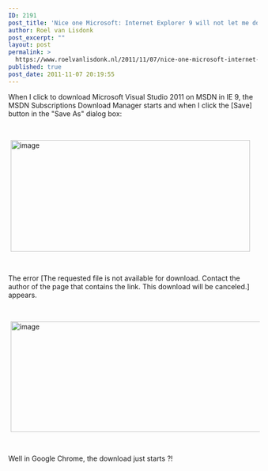 ```yaml
---
ID: 2191
post_title: 'Nice one Microsoft: Internet Explorer 9 will not let me download Visual Studio 11, but Google chrome will.'
author: Roel van Lisdonk
post_excerpt: ""
layout: post
permalink: >
  https://www.roelvanlisdonk.nl/2011/11/07/nice-one-microsoft-internet-explorer-9-will-not-let-met-download-visual-studio-11-but-google-chrome-will/
published: true
post_date: 2011-11-07 20:19:55
---
```

<p>When I click to download Microsoft Visual Studio 2011 on MSDN in IE 9, the MSDN Subscriptions Download Manager starts and when I click the [Save] button in the &quot;Save As&quot; dialog box:</p>  <p>&#160;</p>  <p><a href="http://www.roelvanlisdonk.nl/wp-content/uploads/2011/11/image1.png" rel="lightbox"><img style="background-image: none; border-bottom: 0px; border-left: 0px; margin: 0px 5px; padding-left: 0px; padding-right: 0px; display: inline; border-top: 0px; border-right: 0px; padding-top: 0px" title="image" border="0" alt="image" src="http://www.roelvanlisdonk.nl/wp-content/uploads/2011/11/image_thumb1.png" width="484" height="226" /></a></p>  <p>&#160;</p>  <p>The error [The requested file is not available for download. Contact the author of the page that contains the link. This download will be canceled.] appears.</p>  <p>&#160;</p>  <p><a href="http://www.roelvanlisdonk.nl/wp-content/uploads/2011/11/image2.png" rel="lightbox"><img style="background-image: none; border-bottom: 0px; border-left: 0px; margin: 0px 5px; padding-left: 0px; padding-right: 0px; display: inline; border-top: 0px; border-right: 0px; padding-top: 0px" title="image" border="0" alt="image" src="http://www.roelvanlisdonk.nl/wp-content/uploads/2011/11/image_thumb2.png" width="577" height="224" /></a></p>  <p>&#160;</p>  <p>Well in Google Chrome, the download just starts ?!</p>